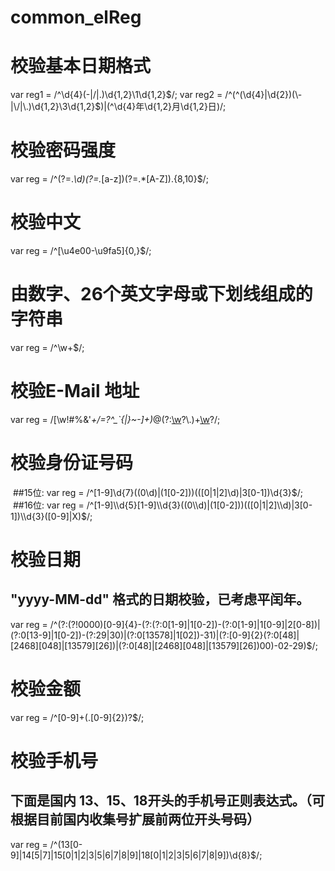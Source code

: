 # common_elReg
# 校验基本日期格式
var reg1 = /^\d{4}(\-|\/|\.)\d{1,2}\1\d{1,2}$/;
var reg2 = /^(^(\d{4}|\d{2})(\-|\/|\.)\d{1,2}\3\d{1,2}$)|(^\d{4}年\d{1,2}月\d{1,2}日$)$/;
# 校验密码强度
var reg = /^(?=.*\\d)(?=.*[a-z])(?=.*[A-Z]).{8,10}$/;
# 校验中文
var reg = /^[\\u4e00-\\u9fa5]{0,}$/;
# 由数字、26个英文字母或下划线组成的字符串
var reg = /^\\w+$/;
# 校验E-Mail 地址
var reg = /[\\w!#$%&'*+/=?^_`{|}~-]+(?:\\.[\\w!#$%&'*+/=?^_`{|}~-]+)*@(?:[\\w](?:[\\w-]*[\\w])?\\.)+[\\w](?:[\\w-]*[\\w])?/;
# 校验身份证号码
  ##15位:
    var reg = /^[1-9]\\d{7}((0\\d)|(1[0-2]))(([0|1|2]\\d)|3[0-1])\\d{3}$/;
  ##16位:
    var reg = /^[1-9]\\d{5}[1-9]\\d{3}((0\\d)|(1[0-2]))(([0|1|2]\\d)|3[0-1])\\d{3}([0-9]|X)$/;
# 校验日期
 ## "yyyy-MM-dd" 格式的日期校验，已考虑平闰年。
var reg = /^(?:(?!0000)[0-9]{4}-(?:(?:0[1-9]|1[0-2])-(?:0[1-9]|1[0-9]|2[0-8])|(?:0[13-9]|1[0-2])-(?:29|30)|(?:0[13578]|1[02])-31)|(?:[0-9]{2}(?:0[48]|[2468][048]|[13579][26])|(?:0[48]|[2468][048]|[13579][26])00)-02-29)$/;
# 校验金额
var reg = /^[0-9]+(.[0-9]{2})?$/;
# 校验手机号
 ## 下面是国内 13、15、18开头的手机号正则表达式。（可根据目前国内收集号扩展前两位开头号码）
var reg = /^(13[0-9]|14[5|7]|15[0|1|2|3|5|6|7|8|9]|18[0|1|2|3|5|6|7|8|9])\\d{8}$/;
